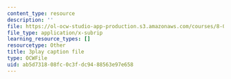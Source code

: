 ```yaml
---
content_type: resource
description: ''
file: https://ol-ocw-studio-app-production.s3.amazonaws.com/courses/8-01sc-classical-mechanics-fall-2016/ab5d731808fc0c3fdc9488563e97e658_DYi8KTt8688.srt
file_type: application/x-subrip
learning_resource_types: []
resourcetype: Other
title: 3play caption file
type: OCWFile
uid: ab5d7318-08fc-0c3f-dc94-88563e97e658
---
```

